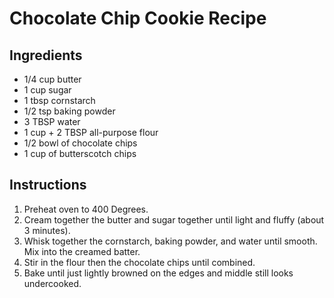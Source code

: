 # Chocolate Chip Cookie Recipe

## Ingredients

- 1/4 cup butter
- 1 cup sugar
- 1 tbsp cornstarch
- 1/2 tsp baking powder
- 3 TBSP water
- 1 cup + 2 TBSP all-purpose flour
- 1/2 bowl of chocolate chips
- 1 cup of butterscotch chips

## Instructions


1. Preheat oven to 400 Degrees.
2. Cream together the butter and sugar together until light and fluffy (about 3 minutes).
3. Whisk together the cornstarch, baking powder, and water until smooth. Mix into the creamed batter.
4. Stir in the flour then the chocolate chips until combined.
5. Bake until just lightly browned on the edges and middle still looks undercooked.
